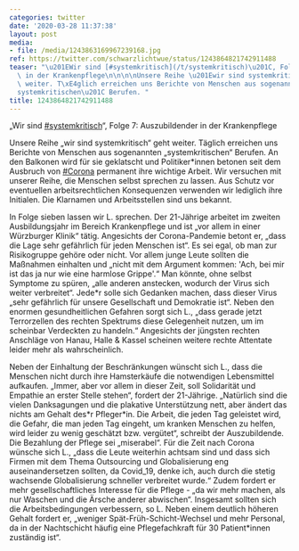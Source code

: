 ```yaml
---
categories: twitter
date: '2020-03-28 11:37:38'
layout: post
media:
- file: /media/1243863169967239168.jpg
ref: https://twitter.com/schwarzlichtwue/status/1243864821742911488
teaser: "\u201EWir sind [#systemkritisch](/t/systemkritisch)\u201C, Folge 7: Auszubildender\
  \ in der Krankenpflege\n\n\n\nUnsere Reihe \u201Ewir sind systemkritisch\u201C geht\
  \ weiter. T\xE4glich erreichen uns Berichte von Menschen aus sogenannten \u201E\
  systemkritischen\u201C Berufen. "
title: 1243864821742911488
---
```

„Wir sind [#systemkritisch](/t/systemkritisch)“, Folge 7: Auszubildender in der Krankenpflege



Unsere Reihe „wir sind systemkritisch“ geht weiter. Täglich erreichen uns Berichte von Menschen aus sogenannten „systemkritischen“ Berufen. 
An den Balkonen wird für sie geklatscht und Politiker\*innen betonen seit dem Ausbruch von [#Corona](/t/corona) permanent ihre wichtige Arbeit. Wir versuchen mit unserer Reihe, die Menschen selbst sprechen zu lassen.
Aus Schutz vor eventuellen arbeitsrechtlichen Konsequenzen verwenden wir lediglich ihre Initialen. Die Klarnamen und Arbeitsstellen sind uns bekannt.



In Folge sieben lassen wir L. sprechen.
Der 21-Jährige arbeitet im zweiten Ausbildungsjahr im Bereich Krankenpflege und ist „vor allem in einer Würzburger Klinik“ tätig. Angesichts der Corona-Pandemie betont er, „dass die Lage sehr gefährlich für jeden Menschen ist“.
Es sei egal, ob man zur Risikogruppe gehöre oder nicht. Vor allem junge Leute sollten die Maßnahmen einhalten und „nicht mit dem Argument kommen: 'Ach, bei mir ist das ja nur wie eine harmlose Grippe'.“
Man könnte, ohne selbst Symptome zu spüren, „alle anderen anstecken, wodurch der Virus sich weiter verbreitet“. Jede\*r solle sich Gedanken machen, dass dieser Virus „sehr gefährlich für unsere Gesellschaft und Demokratie ist“.
Neben den enormen gesundheitlichen Gefahren sorgt sich L., „dass gerade jetzt Terrorzellen des rechten Spektrums diese Gelegenheit nutzen, um im scheinbar Verdeckten zu handeln.“
Angesichts der jüngsten rechten Anschläge von Hanau, Halle &amp; Kassel scheinen weitere rechte Attentate leider mehr als wahrscheinlich.



Neben der Einhaltung der Beschränkungen wünscht sich L., dass die Menschen nicht durch ihre Hamsterkäufe die notwendigen Lebensmittel aufkaufen.
„Immer, aber vor allem in dieser Zeit, soll Solidarität und Empathie an erster Stelle stehen“, fordert der 21-Jährige.
„Natürlich sind die vielen Danksagungen und die plakative Unterstützung nett, aber ändert das nichts am Gehalt des\*r Pfleger\*in. Die Arbeit, die jeden Tag geleistet wird, die Gefahr, die man jeden Tag eingeht, um kranken Menschen zu helfen, wird leider zu wenig geschätzt bzw. 
 vergütet“, schreibt der Auszubildende. Die Bezahlung der Pflege sei „miserabel“.
Für die Zeit nach Corona wünsche sich L., „dass die Leute weiterhin achtsam sind und dass sich Firmen mit dem Thema Outsourcing und Globalisierung eng auseinandersetzen sollten, da Covid_19, denke ich, auch durch die stetig wachsende Globalisierung schneller verbreitet wurde.“
Zudem fordert er mehr gesellschaftliches Interesse für die Pflege - „da wir mehr machen, als nur Waschen und die Ärsche anderer abwischen“. Insgesamt sollten sich die Arbeitsbedingungen verbessern, so L.
Neben einem deutlich höheren Gehalt fordert er, „weniger Spät-Früh-Schicht-Wechsel und mehr Personal, da in der Nachtschicht häufig eine Pflegefachkraft für 30 Patient\*innen zuständig ist“.
